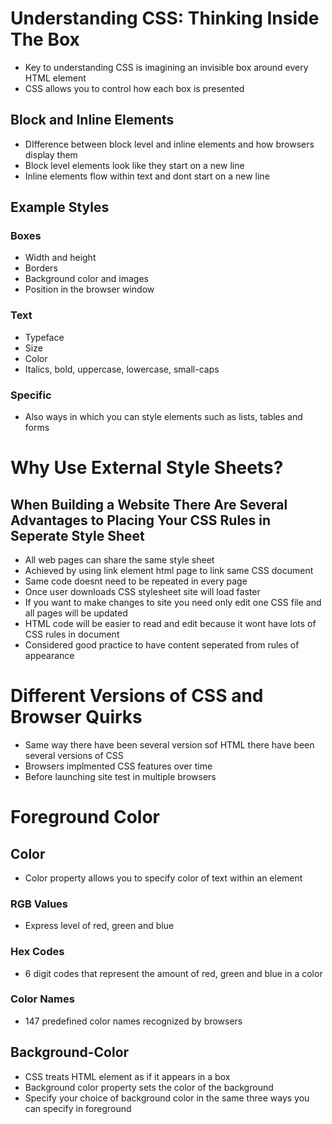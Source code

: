 # Understanding CSS: Thinking Inside The Box

* Key to understanding CSS is imagining an invisible box around every HTML element
* CSS allows you to control how each box is presented

## Block and Inline Elements

* DIfference between block level and inline elements and how browsers display them 
* Block level elements look like they start on a new line
* Inline elements flow within text and dont start on a new line

## Example Styles

### Boxes

* Width and height
* Borders
* Background color and images
* Position in the browser window

### Text

* Typeface
* Size
* Color
* Italics, bold, uppercase, lowercase, small-caps

### Specific

* Also ways in which you can style elements such as lists, tables and forms

# Why Use External Style Sheets?

## When Building a Website There Are Several Advantages to Placing Your CSS Rules in Seperate Style Sheet

* All web pages can share the same style sheet
* Achieved by using link element html page to link same CSS document
* Same code doesnt need to be repeated in every page
* Once user downloads CSS stylesheet site will load faster
* If you want to make changes to site you need only edit one CSS file and all pages will be updated
* HTML code will be easier to read and edit because it wont have lots of CSS rules in document
* Considered good practice to have content seperated from rules of appearance

# Different Versions of CSS and Browser Quirks

* Same way there have been several version sof HTML there have been several versions of CSS
* Browsers implmented CSS features over time
* Before launching site test in multiple browsers

# Foreground Color

## Color

* Color property allows you to specify color of text within an element

### RGB Values

* Express level of red, green and blue

### Hex Codes

* 6 digit codes that represent the amount of red, green and blue in a color

### Color Names

* 147 predefined color names recognized by browsers

## Background-Color

* CSS treats HTML element as if it appears in a box
* Background color property sets the color of the background
* Specify your choice of background color in the same three ways you can specify in foreground
